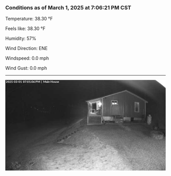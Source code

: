 ### Conditions as of March 1, 2025 at 7:06:21 PM CST 

Temperature: 38.30 &deg;F

Feels like: 38.30 &deg;F

Humidity: 57%

Wind Direction: ENE

Windspeed: 0.0 mph

Wind Gust: 0.0 mph

---

<img src="./images/latest.jpeg"/>

